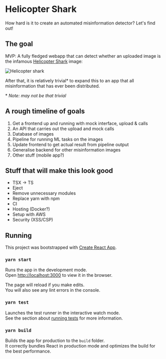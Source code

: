 # Helicopter Shark

How hard is it to create an automated misinformation detector? Let's find out!

## The goal

MVP: A fully fledged webapp that can detect whether an uploaded image is the infamous [Helicopter Shark](https://en.wikipedia.org/wiki/Helicopter_Shark) image:

![Helicopter shark](https://upload.wikimedia.org/wikipedia/en/8/84/Helicopter_Shark_Thumb.jpg)

After that, it is relatively trivial* to expand this to an app that all misinformation that has ever been distributed.

&ast; *Note: may not be that trivial*

## A rough timeline of goals

  1. Get a frontend up and running with mock interface, upload & calls
  2. An API that carries out the upload and mock calls
  3. Database of images
  4. Pipeline for running ML tasks on the images
  5. Update frontend to get actual result from pipeline output
  6. Generalise backend for other misinformation images
  7. Other stuff (mobile app?)

## Stuff that will make this look good

* TSX -> TS
* Eject
* Remove unnecessary modules
* Replace yarn with npm
* CI
* Hosting (Docker?)
* Setup with AWS
* Security (XSS/CSP)

## Running

This project was bootstrapped with [Create React App](https://github.com/facebook/create-react-app).

### `yarn start`

Runs the app in the development mode.<br />
Open [http://localhost:3000](http://localhost:3000) to view it in the browser.

The page will reload if you make edits.<br />
You will also see any lint errors in the console.

### `yarn test`

Launches the test runner in the interactive watch mode.<br />
See the section about [running tests](https://facebook.github.io/create-react-app/docs/running-tests) for more information.

### `yarn build`

Builds the app for production to the `build` folder.<br />
It correctly bundles React in production mode and optimizes the build for the best performance.
